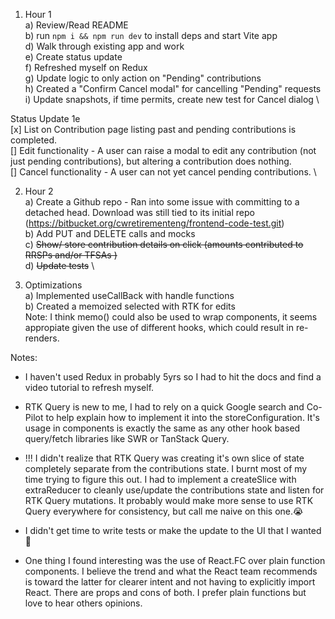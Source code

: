 1) Hour 1\
    a) Review/Read README \
    b) run `npm i && npm run dev` to install deps and start Vite app \
    d) Walk through existing app and work \
    e) Create status update \
    f) Refreshed myself on Redux \
    g) Update logic to only action on "Pending" contributions \
    h) Created a "Confirm Cancel modal" for cancelling "Pending" requests \
    i) Update snapshots, if time permits, create new test for Cancel dialog \



Status Update 1e \
[x] List on Contribution page listing past and pending contributions is completed. \
[] Edit functionality - A user can raise a modal to edit any contribution (not just pending contributions), but altering a contribution does nothing. \
[] Cancel functionality - A user can not yet cancel pending contributions. \


2) Hour 2 \
    a) Create a Github repo - Ran into some issue with committing to a detached head. Download was still tied to its initial repo (https://bitbucket.org/cwretirementeng/frontend-code-test.git) \
    b) Add PUT and DELETE calls and mocks \
    c) ~~Show/ store contribution details on click (amounts contributed to RRSPs and/or TFSAs )~~ \
    d) ~~Update tests~~ \

3) Optimizations \
    a) Implemented useCallBack with handle functions \
    b) Created a memoized selected with RTK for edits \
    Note: I think memo() could also be used to wrap components, it seems appropiate given the use of different hooks, which could result in re-renders.


Notes: 
- I haven't used Redux in probably 5yrs so I had to hit the docs and find a video tutorial to refresh myself.
- RTK Query is new to me, I had to rely on a quick Google search and Co-Pilot to help explain how to implement it into the storeConfiguration. It's usage in components is exactly the same as any other hook based query/fetch libraries like SWR or TanStack Query.
- !!! I didn't realize that RTK Query was creating it's own slice of state completely separate from the contributions state. I burnt most of my time trying to figure this out. I had to implement a createSlice with extraReducer to cleanly use/update the contributions state and listen for RTK Query mutations. It probably would make more sense to use RTK Query everywhere for consistency, but call me naive on this one.😭
- I didn't get time to write tests or make the update to the UI that I wanted 💩

- One thing I found interesting was the use of React.FC over plain function components. I believe the trend and what the React team recommends is toward the latter for clearer intent and not having to explicitly import React. There are props and cons of both. I prefer plain functions but love to hear others opinions.